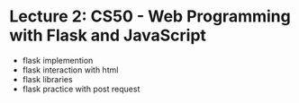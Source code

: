 # Lecture 2: CS50 - Web Programming with Flask and JavaScript

- flask implemention
- flask interaction with html
- flask libraries
- flask practice with post request
